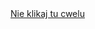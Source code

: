 <!DOCTYPE html>
<html lang="en">
  <head>
  </head>
  <body>
      <a href="http://146.59.29.65/">Nie klikaj tu cwelu</a>
    </body>



